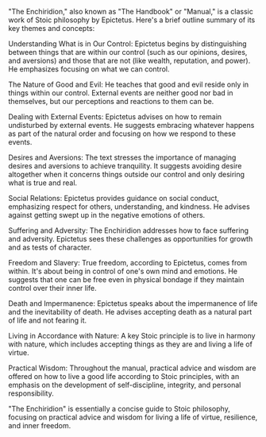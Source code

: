 "The Enchiridion," also known as "The Handbook" or "Manual," is a classic work of Stoic philosophy by Epictetus. Here's a brief outline summary of its key themes and concepts:

Understanding What is in Our Control: Epictetus begins by distinguishing between things that are within our control (such as our opinions, desires, and aversions) and those that are not (like wealth, reputation, and power). He emphasizes focusing on what we can control.

The Nature of Good and Evil: He teaches that good and evil reside only in things within our control. External events are neither good nor bad in themselves, but our perceptions and reactions to them can be.

Dealing with External Events: Epictetus advises on how to remain undisturbed by external events. He suggests embracing whatever happens as part of the natural order and focusing on how we respond to these events.

Desires and Aversions: The text stresses the importance of managing desires and aversions to achieve tranquility. It suggests avoiding desire altogether when it concerns things outside our control and only desiring what is true and real.

Social Relations: Epictetus provides guidance on social conduct, emphasizing respect for others, understanding, and kindness. He advises against getting swept up in the negative emotions of others.

Suffering and Adversity: The Enchiridion addresses how to face suffering and adversity. Epictetus sees these challenges as opportunities for growth and as tests of character.

Freedom and Slavery: True freedom, according to Epictetus, comes from within. It's about being in control of one's own mind and emotions. He suggests that one can be free even in physical bondage if they maintain control over their inner life.

Death and Impermanence: Epictetus speaks about the impermanence of life and the inevitability of death. He advises accepting death as a natural part of life and not fearing it.

Living in Accordance with Nature: A key Stoic principle is to live in harmony with nature, which includes accepting things as they are and living a life of virtue.

Practical Wisdom: Throughout the manual, practical advice and wisdom are offered on how to live a good life according to Stoic principles, with an emphasis on the development of self-discipline, integrity, and personal responsibility.

"The Enchiridion" is essentially a concise guide to Stoic philosophy, focusing on practical advice and wisdom for living a life of virtue, resilience, and inner freedom.
